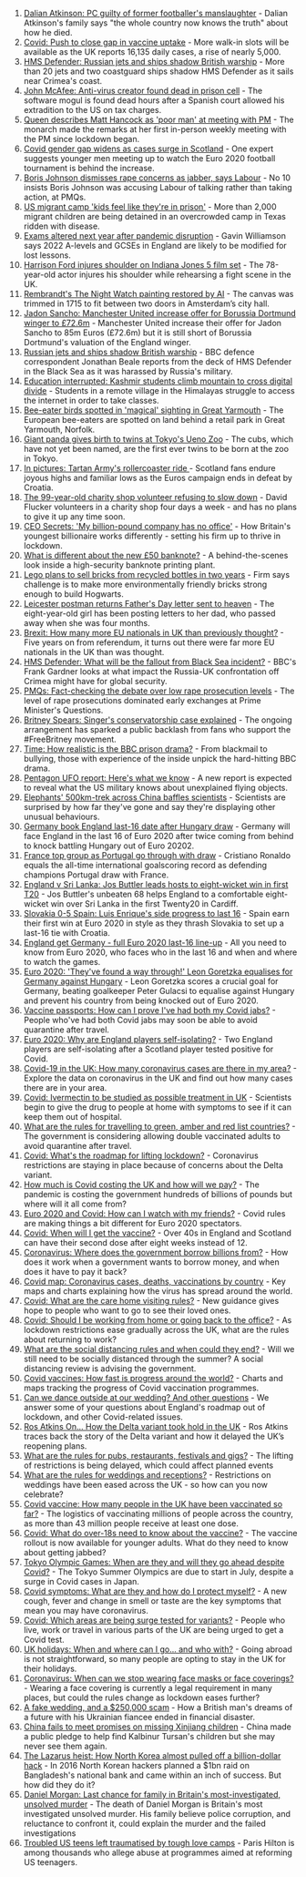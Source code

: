 1. [Dalian Atkinson: PC guilty of former footballer's manslaughter](https://www.bbc.co.uk/news/uk-england-shropshire-57495426) - Dalian Atkinson's family says "the whole country now knows the truth" about how he died.
2. [Covid: Push to close gap in vaccine uptake](https://www.bbc.co.uk/news/uk-57587023) - More walk-in slots will be available as the UK reports 16,135 daily cases, a rise of nearly 5,000.
3. [HMS Defender: Russian jets and ships shadow British warship](https://www.bbc.co.uk/news/world-europe-57583363) - More than 20 jets and two coastguard ships shadow HMS Defender as it sails near Crimea's coast.
4. [John McAfee: Anti-virus creator found dead in prison cell](https://www.bbc.co.uk/news/world-europe-57589822) - The software mogul is found dead hours after a Spanish court allowed his extradition to the US on tax charges.
5. [Queen describes Matt Hancock as 'poor man' at meeting with PM](https://www.bbc.co.uk/news/uk-politics-57584417) - The monarch made the remarks at her first in-person weekly meeting with the PM since lockdown began.
6. [Covid gender gap widens as cases surge in Scotland](https://www.bbc.co.uk/news/uk-scotland-57580118) - One expert suggests younger men meeting up to watch the Euro 2020 football tournament is behind the increase.
7. [Boris Johnson dismisses rape concerns as jabber, says Labour](https://www.bbc.co.uk/news/uk-politics-57582462) - No 10 insists Boris Johnson was accusing Labour of talking rather than taking action, at PMQs.
8. [US migrant camp 'kids feel like they're in prison'](https://www.bbc.co.uk/news/world-us-canada-57576306) - More than 2,000 migrant children are being detained in an overcrowded camp in Texas ridden with disease.
9. [Exams altered next year after pandemic disruption](https://www.bbc.co.uk/news/education-57579211) - Gavin Williamson says 2022 A-levels and GCSEs in England are likely to be modified for lost lessons.
10. [Harrison Ford injures shoulder on Indiana Jones 5 film set](https://www.bbc.co.uk/news/entertainment-arts-57586672) - The 78-year-old actor injures his shoulder while rehearsing a fight scene in the UK.
11. [Rembrandt's The Night Watch painting restored by AI](https://www.bbc.co.uk/news/technology-57588270) - The canvas was trimmed in 1715 to fit between two doors in Amsterdam’s city hall.
12. [Jadon Sancho: Manchester United increase offer for Borussia Dortmund winger to £72.6m](https://www.bbc.co.uk/sport/football/57588639) - Manchester United increase their offer for Jadon Sancho to 85m Euros (£72.6m) but it is still short of Borussia Dortmund's valuation of the England winger.
13. [Russian jets and ships shadow British warship](https://www.bbc.co.uk/news/world-europe-57587777) - BBC defence correspondent Jonathan Beale reports from the deck of HMS Defender in the Black Sea as it was harassed by Russia's military.
14. [Education interrupted: Kashmir students climb mountain to cross digital divide](https://www.bbc.co.uk/news/world-asia-57568521) - Students in a remote village in the Himalayas struggle to access the internet in order to take classes.
15. [Bee-eater birds spotted in 'magical' sighting in Great Yarmouth](https://www.bbc.co.uk/news/uk-england-norfolk-57581570) - The European bee-eaters are spotted on land behind a retail park in Great Yarmouth, Norfolk.
16. [Giant panda gives birth to twins at Tokyo's Ueno Zoo](https://www.bbc.co.uk/news/world-asia-57578691) - The cubs, which have not yet been named, are the first ever twins to be born at the zoo in Tokyo.
17. [In pictures: Tartan Army's rollercoaster ride ](https://www.bbc.co.uk/news/uk-scotland-57575476) - Scotland fans endure joyous highs and familiar lows as the Euros campaign ends in defeat by Croatia.
18. [The 99-year-old charity shop volunteer refusing to slow down](https://www.bbc.co.uk/news/uk-scotland-edinburgh-east-fife-57558158) - David Flucker volunteers in a charity shop four days a week - and has no plans to give it up any time soon.
19. [CEO Secrets: 'My billion-pound company has no office'](https://www.bbc.co.uk/news/business-57517669) - How Britain's youngest billionaire works differently - setting his firm up to thrive in lockdown.
20. [What is different about the new £50 banknote?](https://www.bbc.co.uk/news/business-57570867) - A behind-the-scenes look inside a high-security banknote printing plant.
21. [Lego plans to sell bricks from recycled bottles in two years](https://www.bbc.co.uk/news/business-57575991) - Firm says challenge is to make more environmentally friendly bricks strong enough to build Hogwarts.
22. [Leicester postman returns Father's Day letter sent to heaven](https://www.bbc.co.uk/news/uk-england-leicestershire-57569184) - The eight-year-old girl has been posting letters to her dad, who passed away when she was four months.
23. [Brexit: How many more EU nationals in UK than previously thought?](https://www.bbc.co.uk/news/56846637) - Five years on from referendum, it turns out there were far more EU nationals in the UK than was thought.
24. [HMS Defender: What will be the fallout from Black Sea incident?](https://www.bbc.co.uk/news/world-europe-57589366) - BBC's Frank Gardner looks at what impact the Russia-UK confrontation off Crimea might have for global security.
25. [PMQs: Fact-checking the debate over low rape prosecution levels](https://www.bbc.co.uk/news/57583830) - The level of rape prosecutions dominated early exchanges at Prime Minister's Questions.
26. [Britney Spears: Singer's conservatorship case explained](https://www.bbc.co.uk/news/world-us-canada-53494405) - The ongoing arrangement has sparked a public backlash from fans who support the #FreeBritney movement.
27. [Time: How realistic is the BBC prison drama?](https://www.bbc.co.uk/news/newsbeat-57554537) - From blackmail to bullying, those with experience of the inside unpick the hard-hitting BBC drama.
28. [Pentagon UFO report: Here's what we know](https://www.bbc.co.uk/news/world-us-canada-57559179) - A new report is expected to reveal what the US military knows about unexplained flying objects.
29. [Elephants' 500km-trek across China baffles scientists](https://www.bbc.co.uk/news/world-asia-china-57565514) - Scientists are surprised by how far they've gone and say they're displaying other unusual behaviours.
30. [Germany book England last-16 date after Hungary draw](https://www.bbc.co.uk/sport/football/51198467) - Germany will face England in the last 16 of Euro 2020 after twice coming from behind to knock battling Hungary out of Euro 20202.
31. [France top group as Portugal go through with draw](https://www.bbc.co.uk/sport/football/51198474) - Cristiano Ronaldo equals the all-time international goalscoring record as defending champions Portugal draw with France.
32. [England v Sri Lanka: Jos Buttler leads hosts to eight-wicket win in first T20](https://www.bbc.co.uk/sport/cricket/57587454) - Jos Buttler's unbeaten 68 helps England to a comfortable eight-wicket win over Sri Lanka in the first Twenty20 in Cardiff.
33. [Slovakia 0-5 Spain: Luis Enrique's side progress to last 16](https://www.bbc.co.uk/sport/football/51198460) - Spain earn their first win at Euro 2020 in style as they thrash Slovakia to set up a last-16 tie with Croatia.
34. [England get Germany - full Euro 2020 last-16 line-up](https://www.bbc.co.uk/sport/football/57516261) - All you need to know from Euro 2020, who faces who in the last 16 and when and where to watch the games.
35. [Euro 2020: 'They've found a way through!' Leon Goretzka equalises for Germany against Hungary](https://www.bbc.co.uk/sport/av/football/57590176) - Leon Goretzka scores a crucial goal for Germany, beating goalkeeper Peter Gulacsi to equalise against Hungary and prevent his country from being knocked out of Euro 2020.
36. [Vaccine passports: How can I prove I've had both my Covid jabs?](https://www.bbc.co.uk/news/explainers-55718553) - People who've had both Covid jabs may soon be able to avoid quarantine after travel.
37. [Euro 2020: Why are England players self-isolating?](https://www.bbc.co.uk/news/explainers-57568450) - Two England players are self-isolating after a Scotland player tested positive for Covid.
38. [Covid-19 in the UK: How many coronavirus cases are there in my area?](https://www.bbc.co.uk/news/uk-51768274) - Explore the data on coronavirus in the UK and find out how many cases there are in your area.
39. [Covid: Ivermectin to be studied as possible treatment in UK](https://www.bbc.co.uk/news/health-57570377) - Scientists begin to give the drug to people at home with symptoms to see if it can keep them out of hospital.
40. [What are the rules for travelling to green, amber and red list countries?](https://www.bbc.co.uk/news/explainers-52544307) - The government is considering allowing double vaccinated adults to avoid quarantine after travel.
41. [Covid: What's the roadmap for lifting lockdown?](https://www.bbc.co.uk/news/explainers-52530518) - Coronavirus restrictions are staying in place because of concerns about the Delta variant.
42. [How much is Covid costing the UK and how will we pay?](https://www.bbc.co.uk/news/business-52663523) - The pandemic is costing the government hundreds of billions of pounds but where will it all come from?
43. [Euro 2020 and Covid: How can I watch with my friends?](https://www.bbc.co.uk/news/uk-57386719) - Covid rules are making things a bit different for Euro 2020 spectators.
44. [Covid: When will I get the vaccine?](https://www.bbc.co.uk/news/health-55045639) - Over 40s in England and Scotland can have their second dose after eight weeks instead of 12.
45. [Coronavirus: Where does the government borrow billions from?](https://www.bbc.co.uk/news/business-50504151) - How does it work when a government wants to borrow money, and when does it have to pay it back?
46. [Covid map: Coronavirus cases, deaths, vaccinations by country](https://www.bbc.co.uk/news/world-51235105) - Key maps and charts explaining how the virus has spread around the world.
47. [Covid: What are the care home visiting rules?](https://www.bbc.co.uk/news/explainers-53503712) - New guidance gives hope to people who want to go to see their loved ones.
48. [Covid: Should I be working from home or going back to the office?](https://www.bbc.co.uk/news/business-52567567) - As lockdown restrictions ease gradually across the UK, what are the rules about returning to work?
49. [What are the social distancing rules and when could they end?](https://www.bbc.co.uk/news/uk-51506729) - Will we still need to be socially distanced through the summer? A social distancing review is advising the government.
50. [Covid vaccines: How fast is progress around the world?](https://www.bbc.co.uk/news/world-56237778) - Charts and maps tracking the progress of Covid vaccination programmes.
51. [Can we dance outside at our wedding? And other questions](https://www.bbc.co.uk/news/world-asia-china-51176409) - We answer some of your questions about England's roadmap out of lockdown, and other Covid-related issues.
52. [Ros Atkins On… How the Delta variant took hold in the UK](https://www.bbc.co.uk/news/health-57532764) - Ros Atkins traces back the story of the Delta variant and how it delayed the UK’s reopening plans.
53. [What are the rules for pubs, restaurants, festivals and gigs?](https://www.bbc.co.uk/news/business-52977388) - The lifting of restrictions is being delayed, which could affect planned events
54. [What are the rules for weddings and receptions?](https://www.bbc.co.uk/news/explainers-52811509) - Restrictions on weddings have been eased across the UK - so how can you now celebrate?
55. [Covid vaccine: How many people in the UK have been vaccinated so far?](https://www.bbc.co.uk/news/health-55274833) - The logistics of vaccinating millions of people across the country, as more than 43 million people receive at least one dose.
56. [Covid: What do over-18s need to know about the vaccine?](https://www.bbc.co.uk/news/health-57273875) - The vaccine rollout is now available for younger adults. What do they need to know about getting jabbed?
57. [Tokyo Olympic Games: When are they and will they go ahead despite Covid?](https://www.bbc.co.uk/news/world-asia-57240044) - The Tokyo Summer Olympics are due to start in July, despite a surge in Covid cases in Japan.
58. [Covid symptoms: What are they and how do I protect myself?](https://www.bbc.co.uk/news/health-51048366) - A new cough, fever and change in smell or taste are the key symptoms that mean you may have coronavirus.
59. [Covid: Which areas are being surge tested for variants?](https://www.bbc.co.uk/news/explainers-54872039) - People who live, work or travel in various parts of the UK are being urged to get a Covid test.
60. [UK holidays: When and where can I go... and who with?](https://www.bbc.co.uk/news/explainers-52646738) - Going abroad is not straightforward, so many people are opting to stay in the UK for their holidays.
61. [Coronavirus: When can we stop wearing face masks or face coverings?](https://www.bbc.co.uk/news/health-51205344) - Wearing a face covering is currently a legal requirement in many places, but could the rules change as lockdown eases further?
62. [A fake wedding, and a $250,000 scam](https://www.bbc.co.uk/news/world-europe-57358241) - How a British man's dreams of a future with his Ukrainian fiancee ended in financial disaster.
63. [China fails to meet promises on missing Xinjiang children](https://www.bbc.co.uk/news/world-asia-china-57512954) - China made a public pledge to help find Kalbinur Tursan's children but she may never see them again.
64. [The Lazarus heist: How North Korea almost pulled off a billion-dollar hack](https://www.bbc.co.uk/news/stories-57520169) - In 2016 North Korean hackers planned a $1bn raid on Bangladesh's national bank and came within an inch of success. But how did they do it?
65. [Daniel Morgan: Last chance for family in Britain's most-investigated, unsolved murder](https://www.bbc.co.uk/news/uk-57073302) - The death of Daniel Morgan is Britain's most investigated unsolved murder. His family believe police corruption, and reluctance to confront it, could explain the murder and the failed investigations
66. [Troubled US teens left traumatised by tough love camps](https://www.bbc.co.uk/news/world-us-canada-57442175) - Paris Hilton is among thousands who allege abuse at programmes aimed at reforming US teenagers.
